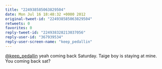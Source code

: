 ```yaml
---
title: "224938585063829504"
date: Mon Jul 16 18:48:32 +0000 2012
original-tweet-id: "224938585063829504"
retweets: 0
favorites: 0
reply-tweet-id: "224938328213037056"
reply-user-id: "367939534"
reply-user-screen-name: "keep_pedallin"
---
```

<a href="https://twitter.com/keep_pedallin">@keep_pedallin</a> yeah coming back Saturday. Taige boy is staying at mine. You coming back sat?
